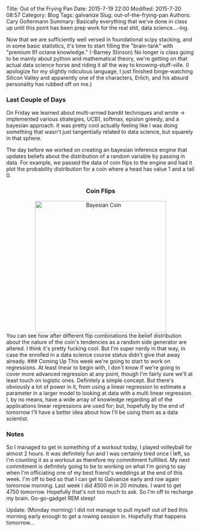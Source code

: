 Title: Out of the Frying Pan
Date: 2015-7-19 22:00
Modified: 2015-7-20 08:57
Category: Blog
Tags: galvanize
Slug: out-of-the-frying-pan
Authors: Cary Goltermann
Summary: Basically everything that we've done in class up until this point has been prep work for the real shit, data science...-ing.

Now that we are sufficiently well versed in foundational scipy stacking, and in some basic statistics, it's time to start filling the "brain-tank" with "premium 91 octane knowledge." (-Barney Stinson) No longer is class going to be mainly about python and mathematical theory, we're getting on that actual data science horse and riding it all the way to knowing-stuff-ville. (I apologize for my slightly ridiculous language, I just finished binge-watching Silicon Valley and apparently one of the characters, Erlich, and his absurd personality has rubbed off on me.)

### Last Couple of Days
On Friday we learned about multi-armed bandit techniques and wrote -> implemented various strategies, UCB1, softmax, epislon greedy, and a bayesian approach. It was pretty cool actually feeling like I was doing something that wasn't just tangentially related to data science, but squarely in that sphere. 

The day before we worked on creating an bayesian inference engine that updates beliefs about the distribution of a random variable by passing in data. For example, we passed the data of coin flips to the engine and had it plot the probability distribution for a coin where a head has value 1 and a tail 0.
<div style="text-align: center"><h3>Coin Flips</h3><img src="/images/bayes_flips.png" alt="Bayesian Coin" style="height: 350px"></div>
You can see how after different flip combinations the belief distribution about the nature of the coin's tendencies as a random side generator are altered. I think it's pretty fucking cool. But I'm super nerdy in that way, in case the enrolled in a data science course status didn't give that away already.
### Coming Up
This week we're going to start to work on regressions. At least linear to begin with, I don't know if we're going to cover more advanced regression at any point, though I'm fairly sure we'll at least touch on logistic ones. Definitely a simple concept. But there's obviously a lot of power in it, from using a linear regression to estimate a parameter in a larger model to looking at data with a multi linear regression. I, by no means, have a wide array of knowledge regarding all of the applications linear regressions are used for; but, hopefully by the end of tomorrow I'll have a better idea about how I'll be using them as a data scientist.

### Notes
So I managed to get in something of a workout today, I played volleyball for almost 2 hours. It was definitely fun and I was certainly tired once I left, so I'm counting it as a workout as therefore my commitment fulfilled. My next commitment is definitely going to be to working on what I'm going to say when I'm officiating one of my best friend's weddings at the end of this week. I'm off to bed so that I can get to Galvanize early and row again tomorrow morning. Last week I did 4500 m in 20 minutes. I want to get 4750 tomorrow. Hopefully that's not too much to ask. So I'm off to recharge my brain. Go-go-gadget REM sleep!

Update: (Monday morning) I did not manage to pull myself out of bed this morning early enough to get a rowing session in. Hopefully that happens tomorrow...
